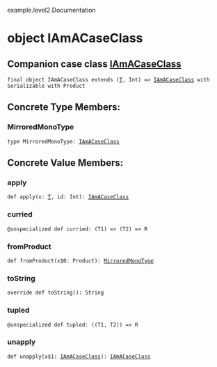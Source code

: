 example.level2.Documentation
# object IAmACaseClass

## Companion case class <a href="./IAmACaseClass.md">IAmACaseClass</a>

<pre><code class="language-scala" >final object IAmACaseClass extends (<a href="#T">T</a>, Int) => <a href="./IAmACaseClass.md">IAmACaseClass</a> with Serializable with Product</pre></code>
## Concrete Type Members:
### MirroredMonoType
<pre><code class="language-scala" >type MirroredMonoType: <a href="./IAmACaseClass.md">IAmACaseClass</a></pre></code>

## Concrete Value Members:
### apply
<pre><code class="language-scala" >def apply(x: <a href="#T">T</a>, id: Int): <a href="./IAmACaseClass.md">IAmACaseClass</a></pre></code>

### curried
<pre><code class="language-scala" >@unspecialized def curried: (T1) => (T2) => R</pre></code>

### fromProduct
<pre><code class="language-scala" >def fromProduct(x$0: Product): <a href="./IAmACaseClass$.md#MirroredMonoType">MirroredMonoType</a></pre></code>

### toString
<pre><code class="language-scala" >override def toString(): String</pre></code>

### tupled
<pre><code class="language-scala" >@unspecialized def tupled: ((T1, T2)) => R</pre></code>

### unapply
<pre><code class="language-scala" >def unapply(x$1: <a href="./IAmACaseClass.md">IAmACaseClass</a>): <a href="./IAmACaseClass.md">IAmACaseClass</a></pre></code>

